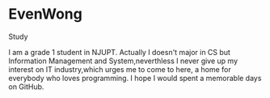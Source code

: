 # EvenWong
Study

I am a grade 1 student in NJUPT. Actually I doesn't major in CS but Information Management and System,neverthless I never give up my interest on IT industry,which urges me to come to here, a home for everybody who loves programming. I hope I would spent a memorable days on GitHub.
